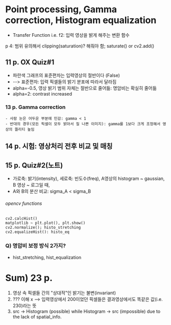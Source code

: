 # Point processing, Gamma correction, Histogram equalization
* Transfer Function
i.e. f2: 입력 영상을 밝게 해주는 변환 함수

p 4: 범위 유의해서 clipping(saturation)? 해줘야 함; saturate() or cv2.add()

## 11 p. OX Quiz#1
- 파란색 그래프의 표준편차는 입력영상의 절반이다 (False)
- --> 표준편차: 입력 픽셀들의 밝기 분포에 따라서 달라짐
- alpha=-0.5, 영상 밝기 범위 자체는 절반으로 줄어듦: 명암비는 확실히 줄어듦
- alpha=2: contrast increased

### 13 p. Gamma correction
    - 사람 눈은 어두운 부분에 민감: gamma < 1
    - 반대의 경우(모든 픽셀이 모두 밝아서 질 나쁜 이미지): gamma를 1보다 크게 조정해서 영상의 퀄리티 높임
## 14 p. 시험: 영상처리 전후 비교 및 매칭

## 15 p. Quiz#2(노트)
- 가로축: 밝기(intensity), 세로축: 빈도수(freq), A영상의 histogram ~ gaussian, B 영상 ~ 로그일 때,
- A와 B의 분산 비교: sigma_A < sigma_B

###### opencv functions
    cv2.calcHist()
    matplotlib ~ plt.plot(), plt.show()
    cv2.normalize(); histo_stretching
    cv2.equalizeHist(): histo_eq

### Q) 명압비 보정 방식 2가지?
- hist_stretching, hist_equalization

# Sum) 23 p.
1. 영상 속 픽셀들 간의 "상대적"인 밝기는 불변(invariant)
2. ??? 이해 x  --> 입력영상에서 200이었던 픽셀들은 결과영상에서도 똑같은 값(i.e. 230)라는 뜻
3. src -> Histogram (possible) while Histogram -> src (impossible) due to the lack of spatial_info.